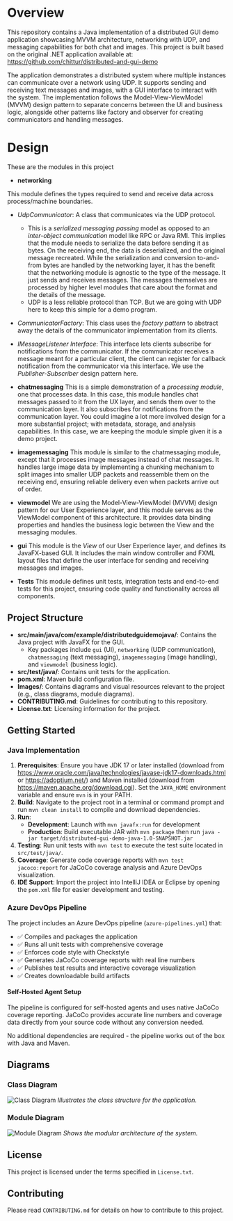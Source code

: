 # Overview

This repository contains a Java implementation of a distributed GUI demo application showcasing MVVM architecture, networking with UDP, and messaging capabilities for both chat and images. This project is built based on the original .NET application available at: https://github.com/chittur/distributed-and-gui-demo

The application demonstrates a distributed system where multiple instances can communicate over a network using UDP. It supports sending and receiving text messages and images, with a GUI interface to interact with the system. The implementation follows the Model-View-ViewModel (MVVM) design pattern to separate concerns between the UI and business logic, alongside other patterns like factory and observer for creating communicators and handling messages.

# Design
These are the modules in this project

- **networking**

This module defines the types required to send and receive data across process/machine boundaries.
 - *UdpCommunicator*: A class that communicates via the UDP protocol.
   - This is a *serialized messaging passing* model as opposed to an *inter-object communication* model like RPC or Java RMI. This implies that the module needs to serialize the data before sending it as bytes. On the receiving end, the data is deserialized, and the original message recreated. While the serialization and conversion to-and-from bytes are handled by the networking layer, it has the benefit that the networking module is agnostic to the type of the message. It just sends and receives messages. The messages themselves are processed by higher level modules that care about the format and the details of the message.
   - UDP is a less reliable protocol than TCP. But we are going with UDP here to keep this simple for a demo program.
 - *CommunicatorFactory*: This class uses the *factory pattern* to abstract away the details of the communicator implementation from its clients.
 - *IMessageListener Interface*: This interface lets clients subscribe for notifications from the communicator. If the communicator receives a message meant for a particular client, the client can register for callback notification from the communicator via this interface. We use the *Publisher-Subscriber* design pattern here.

- **chatmessaging**
This is a simple demonstration of a *processing module*, one that processes data. In this case, this module handles chat messages passed to it from the UX layer, and sends them over to the communication layer. It also subscribes for notifications from the communication layer. You could imagine a lot more involved design for a more substantial project; with metadata, storage, and analysis capabilities. In this case, we are keeping the module simple given it is a demo project.

- **imagemessaging**
This module is similar to the chatmessaging module, except that it processes image messages instead of chat messages. It handles large image data by implementing a chunking mechanism to split images into smaller UDP packets and reassemble them on the receiving end, ensuring reliable delivery even when packets arrive out of order.

- **viewmodel**
We are using the Model-View-ViewModel (MVVM) design pattern for our User Experience layer, and this module serves as the ViewModel component of this architecture. It provides data binding properties and handles the business logic between the View and the messaging modules.

- **gui**
This module is the *View* of our User Experience layer, and defines its JavaFX-based GUI. It includes the main window controller and FXML layout files that define the user interface for sending and receiving messages and images.

- **Tests**
This module defines unit tests, integration tests and end-to-end tests for this project, ensuring code quality and functionality across all components.

## Project Structure

- **src/main/java/com/example/distributedguidemojava/**: Contains the Java project with JavaFX for the GUI.
  - Key packages include `gui` (UI), `networking` (UDP communication), `chatmessaging` (text messaging), `imagemessaging` (image handling), and `viewmodel` (business logic).
- **src/test/java/**: Contains unit tests for the application.
- **pom.xml**: Maven build configuration file.
- **Images/**: Contains diagrams and visual resources relevant to the project (e.g., class diagrams, module diagrams).
- **CONTRIBUTING.md**: Guidelines for contributing to this repository.
- **License.txt**: Licensing information for the project.

## Getting Started

### Java Implementation
1. **Prerequisites**: Ensure you have JDK 17 or later installed (download from https://www.oracle.com/java/technologies/javase-jdk17-downloads.html or https://adoptium.net/) and Maven installed (download from https://maven.apache.org/download.cgi). Set the `JAVA_HOME` environment variable and ensure `mvn` is in your PATH.
2. **Build**: Navigate to the project root in a terminal or command prompt and run `mvn clean install` to compile and download dependencies.
3. **Run**: 
   - **Development**: Launch with `mvn javafx:run` for development
   - **Production**: Build executable JAR with `mvn package` then run `java -jar target/distributed-gui-demo-java-1.0-SNAPSHOT.jar`
4. **Testing**: Run unit tests with `mvn test` to execute the test suite located in `src/test/java/`.
5. **Coverage**: Generate code coverage reports with `mvn test jacoco:report` for JaCoCo coverage analysis and Azure DevOps visualization.
6. **IDE Support**: Import the project into IntelliJ IDEA or Eclipse by opening the `pom.xml` file for easier development and testing.

### Azure DevOps Pipeline
The project includes an Azure DevOps pipeline (`azure-pipelines.yml`) that:
- ✅ Compiles and packages the application
- ✅ Runs all unit tests with comprehensive coverage
- ✅ Enforces code style with Checkstyle
- ✅ Generates JaCoCo coverage reports with real line numbers
- ✅ Publishes test results and interactive coverage visualization
- ✅ Creates downloadable build artifacts

#### Self-Hosted Agent Setup
The pipeline is configured for self-hosted agents and uses native JaCoCo coverage reporting. JaCoCo provides accurate line numbers and coverage data directly from your source code without any conversion needed.

No additional dependencies are required - the pipeline works out of the box with Java and Maven.

## Diagrams

### Class Diagram
![Class Diagram](Images/ClassDiagram.jpeg)
*Illustrates the class structure for the application.*

### Module Diagram
![Module Diagram](Images/ModuleDiagram.jpeg)
*Shows the modular architecture of the system.*

## License

This project is licensed under the terms specified in `License.txt`.

## Contributing

Please read `CONTRIBUTING.md` for details on how to contribute to this project.
